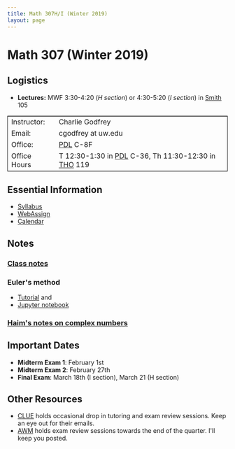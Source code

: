 ```yaml
---
title: Math 307H/I (Winter 2019)
layout: page
---
```




# Math 307 (Winter 2019)


<a id="orged961d7"></a>

## Logistics

-   **Lectures:** MWF 3:30-4:20 (*H section*) or 4:30-5:20 (*I section*)
    in [Smith](http://www.washington.edu/maps/#!/SMI) 105

<table border="2" cellspacing="0" cellpadding="6" rules="groups" frame="hsides">


<colgroup>
<col  class="org-left" />

<col  class="org-left" />
</colgroup>
<tbody>
<tr>
<td class="org-left">Instructor:</td>
<td class="org-left">Charlie Godfrey</td>
</tr>


<tr>
<td class="org-left">Email:</td>
<td class="org-left">cgodfrey at uw.edu</td>
</tr>


<tr>
<td class="org-left">Office:</td>
<td class="org-left"><a href="http://www.washington.edu/maps/#!/pdl">PDL</a> C-8F</td>
</tr>


<tr>
<td class="org-left">Office Hours</td>
<td class="org-left">T 12:30-1:30 in <a
href="http://www.washington.edu/maps/#!/pdl">PDL</a> C-36, Th
11:30-12:30 in <a
href="https://www.washington.edu/maps/#!/tho">THO</a> 119 </td>
</tr>
</tbody>
</table>


<a id="org85476ef"></a>

## Essential Information

-   [Syllabus](./syllabus.html)
-   [WebAssign](http://www.webassign.net/washington/login.html)
-   [Calendar](./calendar.html)

<a id="notes"></a>

## Notes

### [Class notes](./Math307Winter17Notes.pdf)

### Euler's method

- [Tutorial](./euler_method.html) and
- <a href="./euler_method.ipynb" download>Jupyter notebook</a> 

### [Haim's notes on complex numbers](./HaimNotes.pdf)


<a id="org92f6a57"></a>

## Important Dates

-   **Midterm Exam 1**: February 1st
-   **Midterm Exam 2**: February 27th
-   **Final Exam**: March 18th (I section), March 21 (H section)


<a id="org4189834"></a>

## Other Resources

-   [CLUE](http://depts.washington.edu/aspuw/clue/home/) holds occasional drop in tutoring and exam review
    sessions. Keep an eye out for their emails.
-   [AWM](https://sites.math.washington.edu/~awmsc/) holds exam review sessions towards the end of the quarter. I'll
    keep you posted.

